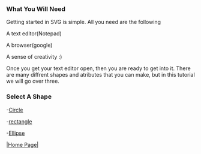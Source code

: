 ### What You Will Need
Getting started in SVG is simple. All you need are the following

A text editor(Notepad)
  
A browser(google)

A sense of creativity :)

Once you get your text editor open, then you are ready to get into it.
There are many diffrent shapes and atributes that you can make, but in this tutorial we will go over three.

### Select A Shape

-[Circle]()

-[rectangle]()

-[Ellipse]()





[|Home Page|](https://github.com/zjcch7/SVG-Turorial)
